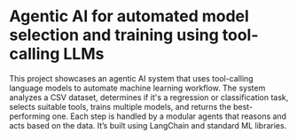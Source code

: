# Agentic AI for automated model selection and training using tool-calling LLMs 
This project showcases an agentic AI system that uses tool-calling language models to automate machine learning workflow. The system analyzes a CSV dataset, determines if it's a regression or classification task, selects suitable tools, trains multiple models, and returns the best-performing one. Each step is handled by a modular agents that reasons and acts based on the data. It’s built using LangChain and standard ML libraries.

